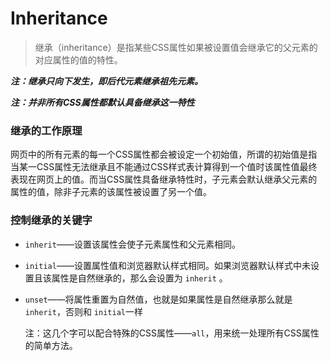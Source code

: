 # Inheritance

> 继承（inheritance）是指某些CSS属性如果被设置值会继承它的父元素的对应属性的值的特性。

***注：继承只向下发生，即后代元素继承祖先元素。***

***注：并非所有CSS属性都默认具备继承这一特性***

### 继承的工作原理

​	网页中的所有元素的每一个CSS属性都会被设定一个初始值，所谓的初始值是指当某一CSS属性无法继承且不能通过CSS样式表计算得到一个值时该属性值最终表现在网页上的值。而当CSS属性具备继承特性时，子元素会默认继承父元素的属性的值，除非子元素的该属性被设置了另一个值。

### 控制继承的关键字

- `inherit`——设置该属性会使子元素属性和父元素相同。

- `initial`——设置属性值和浏览器默认样式相同。如果浏览器默认样式中未设置且该属性是自然继承的，那么会设置为 `inherit` 。

- `unset`——将属性重置为自然值，也就是如果属性是自然继承那么就是 `inherit`，否则和 `initial`一样

  注：这几个字可以配合特殊的CSS属性——`all`，用来统一处理所有CSS属性的简单方法。

